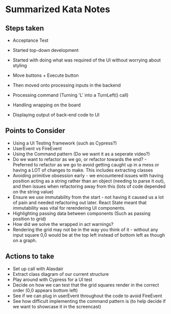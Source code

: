 # Summarized Kata Notes

## Steps taken

- Acceptance Test
- Started top-down development
- Started with doing what was required of the UI without worrying about styling
- Move buttons + Execute button

- Then moved onto processing inputs in the backend
- Processing command (Turning 'L' into a TurnLeft() call)
- Handling wrapping on the board
- Displaying output of back-end code to UI

## Points to Consider

- Using a UI Testing framework (such as Cypress?)
- UserEvent vs FireEvent
- Using the Command pattern (Do we want it as a seperate video?)
- Do we want to refactor as we go, or refactor towards the end? - Preferred to refactor as we go to avoid getting caught up in a mess or having a LOT of changes to make. This includes extracting classes
- Avoiding primitive obsession early - we encountered issues with having position acting as a string rather than an object (needing to parse it out), and then issues when refactoring away from this (lots of code depended on the string value)
- Ensure we use immutability from the start - not having it caused us a lot of pain and needed refactoring out later. React State meant that immutability was vital for rerendering UI components.
- Highlighting passing data between components (Such as passing position to grid)
- How did we solve the wrapped in act warnings?
- Rendering the grid may not be in the way you think of it - without any input square 0,0 would be at the top left instead of bottom left as though on a graph.

## Actions to take

- Set up call with Alasdair
- Extract class diagram of our current structure
- Play around with Cypress for a UI test
- Decide on how we can test that the grid squares render in the correct order (0,0 appears bottom left)
- See if we can plug in userEvent throughout the code to avoid FireEvent
- See how difficult implementing the command pattern is (to help decide if we want to showcase it in the screencast)
